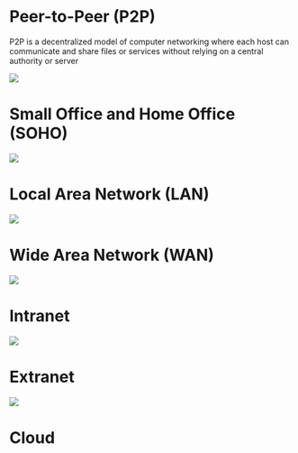 # Peer-to-Peer (P2P)

P2P is a decentralized model of computer networking where each host can communicate and share files or services without relying on a central authority or server

![](https://github.com/JonmarCorpuz/SecondBrain/blob/main/Assets/Whitespace.png)

# Small Office and Home Office (SOHO)

![](https://github.com/JonmarCorpuz/SecondBrain/blob/main/Assets/Whitespace.png)

# Local Area Network (LAN)

![](https://github.com/JonmarCorpuz/SecondBrain/blob/main/Assets/Whitespace.png)

# Wide Area Network (WAN)

![](https://github.com/JonmarCorpuz/SecondBrain/blob/main/Assets/Whitespace.png)

# Intranet

![](https://github.com/JonmarCorpuz/SecondBrain/blob/main/Assets/Whitespace.png)

# Extranet

![](https://github.com/JonmarCorpuz/SecondBrain/blob/main/Assets/Whitespace.png)

# Cloud
